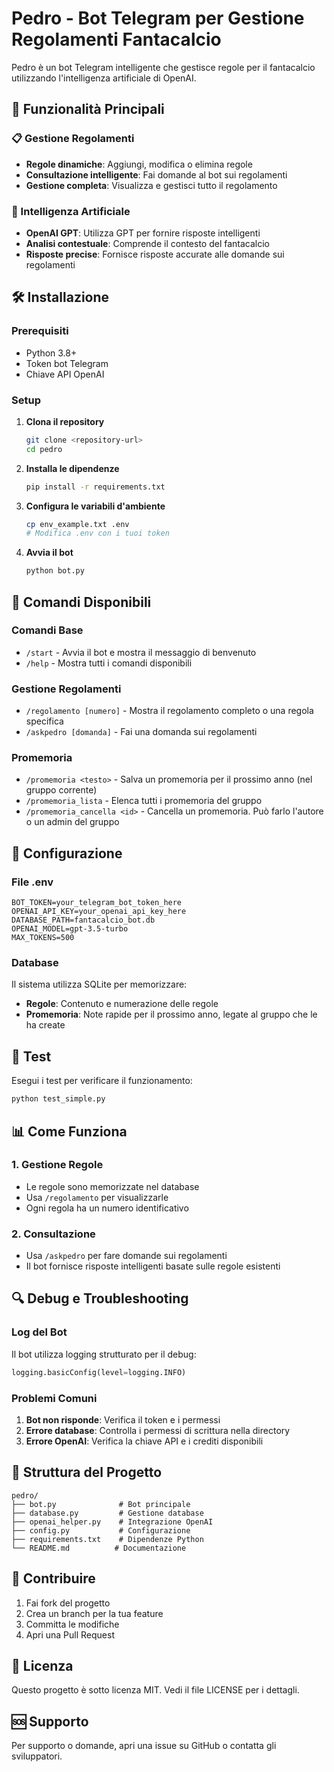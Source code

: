 # Pedro - Bot Telegram per Gestione Regolamenti Fantacalcio

Pedro è un bot Telegram intelligente che gestisce regole per il fantacalcio utilizzando l'intelligenza artificiale di OpenAI.

## 🚀 Funzionalità Principali

### 📋 Gestione Regolamenti
- **Regole dinamiche**: Aggiungi, modifica o elimina regole
- **Consultazione intelligente**: Fai domande al bot sui regolamenti
- **Gestione completa**: Visualizza e gestisci tutto il regolamento

### 🤖 Intelligenza Artificiale
- **OpenAI GPT**: Utilizza GPT per fornire risposte intelligenti
- **Analisi contestuale**: Comprende il contesto del fantacalcio
- **Risposte precise**: Fornisce risposte accurate alle domande sui regolamenti

## 🛠️ Installazione

### Prerequisiti
- Python 3.8+
- Token bot Telegram
- Chiave API OpenAI

### Setup
1. **Clona il repository**
   ```bash
   git clone <repository-url>
   cd pedro
   ```

2. **Installa le dipendenze**
   ```bash
   pip install -r requirements.txt
   ```

3. **Configura le variabili d'ambiente**
   ```bash
   cp env_example.txt .env
   # Modifica .env con i tuoi token
   ```

4. **Avvia il bot**
   ```bash
   python bot.py
   ```

## 📱 Comandi Disponibili

### Comandi Base
- `/start` - Avvia il bot e mostra il messaggio di benvenuto
- `/help` - Mostra tutti i comandi disponibili

### Gestione Regolamenti
- `/regolamento [numero]` - Mostra il regolamento completo o una regola specifica
- `/askpedro [domanda]` - Fai una domanda sui regolamenti

### Promemoria
- `/promemoria <testo>` - Salva un promemoria per il prossimo anno (nel gruppo corrente)
- `/promemoria_lista` - Elenca tutti i promemoria del gruppo
- `/promemoria_cancella <id>` - Cancella un promemoria. Può farlo l'autore o un admin del gruppo

## 🔧 Configurazione

### File .env
```env
BOT_TOKEN=your_telegram_bot_token_here
OPENAI_API_KEY=your_openai_api_key_here
DATABASE_PATH=fantacalcio_bot.db
OPENAI_MODEL=gpt-3.5-turbo
MAX_TOKENS=500
```

### Database
Il sistema utilizza SQLite per memorizzare:
- **Regole**: Contenuto e numerazione delle regole
- **Promemoria**: Note rapide per il prossimo anno, legate al gruppo che le ha create

## 🧪 Test

Esegui i test per verificare il funzionamento:

```bash
python test_simple.py
```

## 📊 Come Funziona

### 1. Gestione Regole
- Le regole sono memorizzate nel database
- Usa `/regolamento` per visualizzarle
- Ogni regola ha un numero identificativo

### 2. Consultazione
- Usa `/askpedro` per fare domande sui regolamenti
- Il bot fornisce risposte intelligenti basate sulle regole esistenti

## 🔍 Debug e Troubleshooting

### Log del Bot
Il bot utilizza logging strutturato per il debug:
```python
logging.basicConfig(level=logging.INFO)
```

### Problemi Comuni
1. **Bot non risponde**: Verifica il token e i permessi
2. **Errore database**: Controlla i permessi di scrittura nella directory
3. **Errore OpenAI**: Verifica la chiave API e i crediti disponibili

## 📝 Struttura del Progetto

```
pedro/
├── bot.py              # Bot principale
├── database.py         # Gestione database
├── openai_helper.py    # Integrazione OpenAI
├── config.py           # Configurazione
├── requirements.txt    # Dipendenze Python
└── README.md          # Documentazione
```

## 🤝 Contribuire

1. Fai fork del progetto
2. Crea un branch per la tua feature
3. Committa le modifiche
4. Apri una Pull Request

## 📄 Licenza

Questo progetto è sotto licenza MIT. Vedi il file LICENSE per i dettagli.

## 🆘 Supporto

Per supporto o domande, apri una issue su GitHub o contatta gli sviluppatori. 